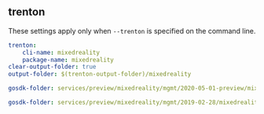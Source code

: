 
## trenton

These settings apply only when `--trenton` is specified on the command line.

``` yaml $(trenton)
trenton:
    cli-name: mixedreality
    package-name: mixedreality
clear-output-folder: true
output-folder: $(trenton-output-folder)/mixedreality
```

``` yaml $(tag) == 'package-2020-05' && $(trenton)
gosdk-folder: services/preview/mixedreality/mgmt/2020-05-01-preview/mixedreality
```

``` yaml $(tag) == 'package-2019-02-preview' && $(trenton)
gosdk-folder: services/preview/mixedreality/mgmt/2019-02-28/mixedreality
```
